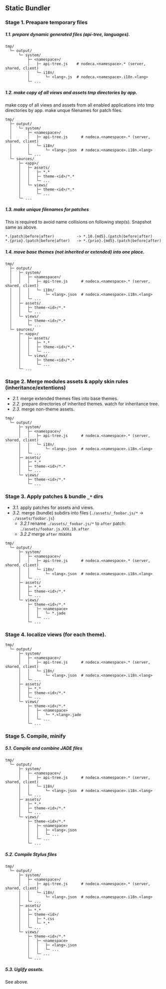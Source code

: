 Static Bundler
--------------

### Stage 1. Preapare temporary files

##### 1.1. prepare dynamic generated files (api-tree, languages).

```
tmp/
  └─ output/
      └─ system/
          ├─ <namespace>/
          │   ├─ api-tree.js    # nodeca.<namespace>.* (server, shared, client)
          │   └─ i18n/
          │       └─ <lang>.js  # nodeca.<namespace>.i18n.<lang>
          └─ ...
```


##### 1.2. make copy of all views and assets tmp directories by app.

make copy of all views and assets from all enabled applications into
tmp directories by app. make unque filenames for patch files.

```
tmp/
  ├─ output/
  │   └─ system/
  │       ├─ <namespace>/
  │       │   ├─ api-tree.js      # nodeca.<namespace>.* (server, shared, client)
  │       │   └─ i18n/
  │       │       └─ <lang>.json  # nodeca.<namespace>.i18n.<lang>
  │       └─ ...
  └─ sources/
      ├─ <app>/
      │   ├─ assets/
      │   │   ├─ *.*
      │   │   ├─ theme-<id>/*.*
      │   │   └─ ...
      │   └─ views/
      │       ├─ theme-<id>/*.*
      │       └─ ...
      └─ ...
```


##### 1.3. make unique filenames for patches

This is required to avoid name collisions on following step(s).
Snapshot same as above.

    *.(patch|before|after)          -> *.10.{md5}.(patch|before|after)
    *.{prio}.(patch|before|after)   -> *.{prio}.{md5}.(patch|before|after)


##### 1.4. move base themes (not inherited or extended) into one place.

```
tmp/
  ├─ output/
  │   ├─ system/
  │   │   ├─ <namespace>/
  │   │   │   ├─ api-tree.js      # nodeca.<namespace>.* (server, shared, client)
  │   │   │   └─ i18n/
  │   │   │       └─ <lang>.json  # nodeca.<namespace>.i18n.<lang>
  │   │   └─ ...
  │   ├─ assets/
  │   │   ├─ theme-<id>/*.*
  │   │   └─ ...
  │   └─ views/
  │       ├─ theme-<id>/*.*
  │       └─ ...
  └─ sources/
      ├─ <app>/
      │   ├─ assets/
      │   │   ├─ *.*
      │   │   ├─ theme-<id>/*.*
      │   │   └─ ...
      │   └─ views/
      │       ├─ theme-<id>/*.*
      │       └─ ...
      └─ ...
```


### Stage 2. Merge modules assets & apply skin rules (inheritance/extentions)

- *2.1.* merge extended themes files into base themes.
- *2.2.* prepare directories of inherited themes. watch for inheritance tree.
- *2.3.* merge non-theme assets. 

```
tmp/
  └─ output/
      ├─ system/
      │   ├─ <namespace>/
      │   │   ├─ api-tree.js      # nodeca.<namespace>.* (server, shared, client)
      │   │   └─ i18n/
      │   │       └─ <lang>.json  # nodeca.<namespace>.i18n.<lang>
      │   └─ ...
      ├─ assets/
      │   ├─ *.*
      │   ├─ theme-<id>/*.*
      │   └─ ...
      └─ views/
          ├─ theme-<id>/*.*
          └─ ...
```


### Stage 3. Apply patches & bundle `_*` dirs

- *3.1.* apply patches for assets and views.
- *3.2.* merge (bundle) subdirs into files (`./assets/_foobar.js/*` -> `./assets/foobar.js`)
  - *3.2.1* rename `./assets/_foobar.js/*` to `after` patch: `./assets/foobar.js.XXX.10.after` 
  - *3.2.2* merge `after` mixins

```
tmp/
  └─ output/
      ├─ system/
      │   ├─ <namespace>/
      │   │   ├─ api-tree.js      # nodeca.<namespace>.* (server, shared, client)
      │   │   └─ i18n/
      │   │       └─ <lang>.json  # nodeca.<namespace>.i18n.<lang>
      │   └─ ...
      ├─ assets/
      │   ├─ *.*
      │   ├─ theme-<id>/*.*
      │   └─ ...
      └─ views/
          ├─ theme-<id>/*.*
          │   ├─ <namespace>
          │   │   └─ *.jade
          │   └─ ...
          └─ ...
```


### Stage 4. localize views (for each theme).

```
tmp/
  └─ output/
      ├─ system/
      │   ├─ <namespace>/
      │   │   ├─ api-tree.js      # nodeca.<namespace>.* (server, shared, client)
      │   │   └─ i18n/
      │   │       └─ <lang>.json  # nodeca.<namespace>.i18n.<lang>
      │   └─ ...
      ├─ assets/
      │   ├─ *.*
      │   ├─ theme-<id>/*.*
      │   └─ ...
      └─ views/
          ├─ theme-<id>/*.*
          │   ├─ <namespace>
          │   │   └─ *.<lang>.jade
          │   └─ ...
          └─ ...
```


### Stage 5. Compile, minify

##### 5.1. Compile and combine JADE files

```
tmp/
  └─ output/
      ├─ system/
      │   ├─ <namespace>/
      │   │   ├─ api-tree.js      # nodeca.<namespace>.* (server, shared, client)
      │   │   └─ i18n/
      │   │       └─ <lang>.json  # nodeca.<namespace>.i18n.<lang>
      │   └─ ...
      ├─ assets/
      │   ├─ *.*
      │   ├─ theme-<id>/*.*
      │   └─ ...
      └─ views/
          ├─ theme-<id>/*.*
          │   ├─ <namespace>
          │   │   ├─ <lang>.json
          │   │   └─ ...
          │   └─ ...
          └─ ...
```

##### 5.2. Compile Stylus files

```
tmp/
  └─ output/
      ├─ system/
      │   ├─ <namespace>/
      │   │   ├─ api-tree.js      # nodeca.<namespace>.* (server, shared, client)
      │   │   └─ i18n/
      │   │       └─ <lang>.json  # nodeca.<namespace>.i18n.<lang>
      │   └─ ...
      ├─ assets/
      │   ├─ *.*
      │   ├─ theme-<id>/
      │   │   ├─ *.css
      │   │   └─ *.*
      │   └─ ...
      └─ views/
          ├─ theme-<id>/*.*
          │   ├─ <namespace>
          │   │   ├─ <lang>.json
          │   │   └─ ...
          │   └─ ...
          └─ ...
```

##### 5.3. Uglify assets.

See above.
